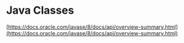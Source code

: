 # Java Classes
[https://docs.oracle.com/javase/8/docs/api/overview-summary.html](https://docs.oracle.com/javase/8/docs/api/overview-summary.html)
